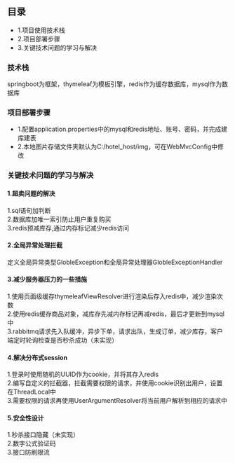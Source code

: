 ## 目录
* 1.项目使用技术栈
* 2.项目部署步骤
* 3.关键技术问题的学习与解决

### 技术栈
springboot为框架，thymeleaf为模板引擎，redis作为缓存数据库，mysql作为数据库
### 项目部署步骤
* 1.配置application.properties中的mysql和redis地址、账号、密码，并完成建库建表
* 2.本地图片存储文件夹默认为C:/hotel_host/img，可在WebMvcConfig中修改
### 关键技术问题的学习与解决
#### 1.超卖问题的解决
1.sql语句加判断<br>
2.数据库加唯一索引防止用户重复购买<br>
3.redis预减库存,通过内存标记减少redis访问<br>
#### 2.全局异常处理拦截
定义全局异常类型GlobleException和全局异常处理器GlobleExceptionHandler<br>
#### 3.减少服务器压力的一些措施
1.使用页面级缓存thymeleafViewResolver进行渲染后存入redis中，减少渲染次数<br>
2.使用redis缓存商品对象，减库存先减内存标记再减redis，最后才更新到mysql中<br>
3.rabbitmq请求先入队缓冲，异步下单，请求出队，生成订单，减少库存，客户端定时轮询检查是否秒杀成功（未实现）<br>
#### 4.解决分布式session
1.登录时使用随机的UUID作为cookie，并将其存入redis<br>
2.编写自定义的拦截器，拦截需要权限的请求，并使用cookie识别出用户，设置在ThreadLocal中<br>
3.需要权限的请求再使用UserArgumentResolver将当前用户解析到相应的请求中<br>
#### 5.安全性设计
1.秒杀接口隐藏（未实现）<br>
2.数字公式验证码<br>
3.接口防刷限流<br>
